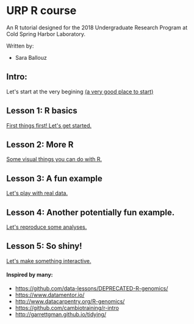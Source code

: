 # URP R course

An R tutorial designed for the 2018 Undergraduate Research Program at Cold Spring Harbor Laboratory.

Written by: 
- Sara Ballouz


## Intro: 
Let's start at the very begining [(a very good place to start)](/intro/intro.md)   

## Lesson 1: R basics 
[First things first! Let's get started.](/lessons/lesson1.md)   

## Lesson 2: More R 
[Some visual things you can do with R.](/lessons/lesson2.md)

## Lesson 3: A fun example 
[Let's play with real data.](/lessons/lesson3.md)

## Lesson 4: Another potentially fun example.
[Let's reproduce some analyses.](/lessons/lesson4.md)

## Lesson 5: So shiny!
[Let's make something interactive.](/lessons/lesson5.md)



#### Inspired by many:
- https://github.com/data-lessons/DEPRECATED-R-genomics/
- https://www.datamentor.io/
- http://www.datacarpentry.org/R-genomics/
- https://github.com/cambiotraining/r-intro
- http://garrettgman.github.io/tidying/

